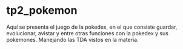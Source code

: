 # tp2_pokemon
Aquí se presenta el juego de la pokedex, en el que consiste guardar, evolucionar, avistar y entre otras funciones con la pokedex y sus pokemones. Manejando las TDA vistos en la materia.
